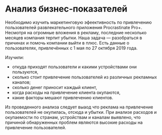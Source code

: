 # Анализ бизнес-показателей
Необходимо изучить маркетинговую эфеективность по привлечению пользователей развлекательного приложения Procrastinate Pro+. Несмотря на огромные вложения в рекламу, последние несколько месяцев компания терпит убытки. Наша задача — разобраться в причинах и помочь компании выйти в плюс. Есть данные о пользователях, привлечённых с 1 мая по 27 октября 2019 года.

Изучили:
- откуда приходят пользователи и какими устройствами они пользуются,
- сколько стоит привлечение пользователей из различных рекламных каналов;
- сколько денег приносит каждый клиент,
- когда расходы на привлечение клиента окупаются,
- какие факторы мешают привлечению клиентов.

Из проведенного анализа следует выаод что реклама на привлечение пользователей не окупилась, отсюда и убытки. При анализе расходов и окупаемости по странам, устройствам и каналам выявлено, что причиной обнаруженных проблем являются высокие расходы на привлечение пользователей.
